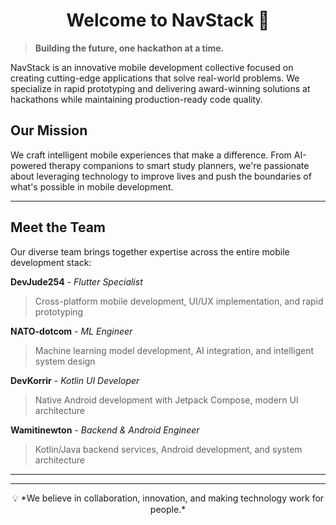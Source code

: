<!--

**Here are some ideas to get you started:**

🙋‍♀️ A short introduction - what is your organization all about?
🌈 Contribution guidelines - how can the community get involved?
👩‍💻 Useful resources - where can the community find your docs? Is there anything else the community should know?
🍿 Fun facts - what does your team eat for breakfast?
🧙 Remember, you can do mighty things with the power of [Markdown](https://docs.github.com/github/writing-on-github/getting-started-with-writing-and-formatting-on-github/basic-writing-and-formatting-syntax)
-->

<h1 align="center">Welcome to NavStack 👋</h1>

> **Building the future, one hackathon at a time.**

NavStack is an innovative mobile development collective focused on creating cutting-edge applications that solve real-world problems. We specialize in rapid prototyping and delivering award-winning solutions at hackathons while maintaining production-ready code quality.

## Our Mission

We craft intelligent mobile experiences that make a difference. From AI-powered therapy companions to smart study planners, we're passionate about leveraging technology to improve lives and push the boundaries of what's possible in mobile development.

---

## Meet the Team

Our diverse team brings together expertise across the entire mobile development stack:

**DevJude254** - *Flutter Specialist*  
> Cross-platform mobile development, UI/UX implementation, and rapid prototyping

**NATO-dotcom** - *ML Engineer*  
> Machine learning model development, AI integration, and intelligent system design

**DevKorrir** - *Kotlin UI Developer*  
> Native Android development with Jetpack Compose, modern UI architecture

**Wamitinewton** - *Backend & Android Engineer*  
> Kotlin/Java backend services, Android development, and system architecture

---



















































---

<p align="center">
  💡 *We believe in collaboration, innovation, and making technology work for people.*
</p>

